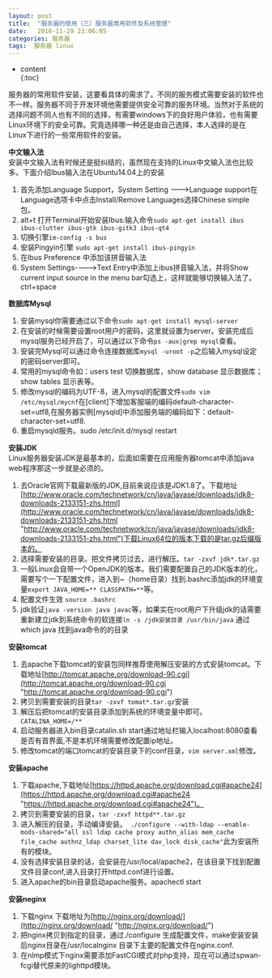 ```yaml
---
layout: post
title:  "服务器的使用（三）服务器常用软件及系统管理"
date:   2016-11-29 23:06:05
categories: 服务器
tags:  服务器 linux
---
```

* content  
{:toc}  

服务器的常用软件安装，这要看具体的需求了。不同的服务模式需要安装的软件也不一样。服务器不同于开发环境他需要提供安全可靠的服务环境。当然对于系统的选择问题不同人也有不同的选择，有需要windows下的良好用户体验，也有需要Linux环境下的安全可靠。究竟选择哪一种还是由自己选择，本人选择的是在Linux下进行的一些常用软件的安装。  




**中文输入法**  
安装中文输入法有时候还是挺纠结的，虽然现在支持的Linux中文输入法也比较多。下面介绍Ibus输入法在Ubuntu14.04上的安装  
1. 首先添加Language Support，System Setting --->Language support在Language选项卡中点击Install/Remove Languages选择Chinese simple 包。
2. alt+t 打开Terminal开始安装Ibus:输入命令`sudo apt-get install ibus ibus-clutter ibus-gtk ibus-gitk3 ibus-qt4`
3. 切换引擎`im-config -s bus`
4. 安装Pingyin引擎 `sudo apt-get install ibus-pingyin`
5. 在Ibus Preference 中添加该拼音输入法
6. System Settings---–>Text Entry中添加上ibus拼音输入法，并将Show current input source in the menu bar勾选上，这样就能够切换输入法了。ctrl+space  

**数据库Mysql**  
1.  安装mysql你需要通过以下命令`sudo apt-get install mysql-server`  
2. 在安装的时候需要设置root用户的密码，这里就设置为server。安装完成后mysql服务已经开启了，可以通过以下命令`ps -aux|grep mysql`查看。
3. 安装完Mysql可以通过命令连接数据库`mysql -uroot -p`之后输入mysql设定的密码server即可。
4. 常用的mysql命令如：users test 切换数据库，show database 显示数据库；show tables 显示表等。
5. 修改mysql的编码为UTF-8，进入mysql的配置文件`sudo vim /etc/mysql/mycnf`在[client]下增加客服端的编码default-character-set=utf8,在服务器实例[mysqld]中添加服务端的编码如下：default-character-set=utf8.
6. 重启mysqld服务。sudo /etc/init.d/mysql restart
  
**安装JDK**  
Linux服务器安装JDK是最基本的，后面如需要在应用服务器tomcat中添加java web程序那这一步就是必须的。  
1. 去Oracle官网下载最新版的JDK,目前来说应该是JDK1.8了。下载地址[http://www.oracle.com/technetwork/cn/java/javase/downloads/jdk8-downloads-2133151-zhs.html](http://www.oracle.com/technetwork/cn/java/javase/downloads/jdk8-downloads-2133151-zhs.html "http://www.oracle.com/technetwork/cn/java/javase/downloads/jdk8-downloads-2133151-zhs.html")下载Linux64位的版本下载的是tar.gz后缀版本的。
2. 选择需要安装的目录。把文件拷贝过去，进行解压。`tar -zxvf jdk*.tar.gz`
3. 一般Linux会自带一个OpenJDK的版本。我们需要配置自己的JDK版本的化，需要写个一下配置文件，进入到~（home目录）找到.bashrc添加jdk的环境变量`export JAVA_HOME=** CLASSPATH=**`等。
4. 配置文件生效 `source .bashrc`
5. jdk验证`java -version java javac`等，如果实在root用户下升级jdk的话需要重新建立jdk到系统命令的软连接`ln -s /jdk安装目录 /usr/bin/java` 通过which java 找到java命令的的目录
  
**安装tomcat**  
1. 去apache下载tomcat的安装包同样推荐使用解压安装的方式安装tomcat。下载地址[http://tomcat.apache.org/download-90.cgi](http://tomcat.apache.org/download-90.cgi "http://tomcat.apache.org/download-90.cgi")
2. 拷贝到需要安装的目录`tar -zxvf tomat*.tar.gz`安装
3. 解压后把tomcat的安装目录添加到系统的环境变量中即可。`CATALINA_HOME=/**`
4. 启动服务器进入bin目录catalin.sh start通过地址栏输入localhost:8080查看是否有首界面,不是本机环境需要修改配置ip地址。
5. 修改tomcat的端口tomcat的安装目录下的conf目录，`vim server.xml`修改。
  
**安装apache**  
1. 下载apache,下载地址[https://httpd.apache.org/download.cgi#apache24](https://httpd.apache.org/download.cgi#apache24 "https://httpd.apache.org/download.cgi#apache24")。
2. 拷贝到需要安装的目录，`tar -zxvf httpd**.tar.gz`
3. 进入解压的目录，手动编译安装。` ./configure --with-ldap --enable-mods-shared="all ssl ldap cache proxy authn_alias mem_cache file_cache authnz_ldap charset_lite dav_lock disk_cache"`此为安装所有的模块。
4. 没有选择安装目录的话，会安装在/usr/local/apache2，在该目录下找到配置文件目录conf,进入目录打开httpd.conf进行设置。
5. 进入apache的bin目录启动apache服务。apachectl start
  
**安装neginx**  
1. 下载nginx 下载地址为[http://nginx.org/download/](http://nginx.org/download/ "http://nginx.org/download/")
2. 把nginx拷贝到指定的目录，通过./configure 生成配置文件，make安装安装后nginx目录在/usr/localnginx 目录下主要的配置文件在nginx.conf.
3. 在nlmp模式下nginx需要添加FastCGI模式对php支持，现在可以通过spwan-fcgi替代原来的lighttpd模块。
